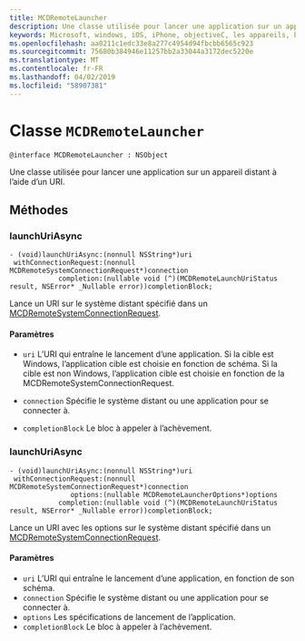 ```yaml
---
title: MCDRemoteLauncher
description: Une classe utilisée pour lancer une application sur un appareil distant à l’aide d’un URI.
keywords: Microsoft, windows, iOS, iPhone, objectiveC, les appareils, Project Rome connectés
ms.openlocfilehash: aa0211c1edc33e8a277c4954d94fbcbb6565c923
ms.sourcegitcommit: 75680b384946e11257bb2a33044a3172dec5220e
ms.translationtype: MT
ms.contentlocale: fr-FR
ms.lasthandoff: 04/02/2019
ms.locfileid: "58907381"
---
```

# <a name="class-mcdremotelauncher"></a>Classe `MCDRemoteLauncher` 

```
@interface MCDRemoteLauncher : NSObject
```  

Une classe utilisée pour lancer une application sur un appareil distant à l’aide d’un URI.


## <a name="methods"></a>Méthodes

### <a name="launchuriasync"></a>launchUriAsync
```
- (void)launchUriAsync:(nonnull NSString*)uri
 withConnectionRequest:(nonnull MCDRemoteSystemConnectionRequest*)connection
            completion:(nullable void (^)(MCDRemoteLaunchUriStatus result, NSError* _Nullable error))completionBlock;
```

Lance un URI sur le système distant spécifié dans un [MCDRemoteSystemConnectionRequest](MCDRemoteSystemConnectionRequest.md).

#### <a name="parameters"></a>Paramètres
* `uri` L’URI qui entraîne le lancement d’une application.  Si la cible est Windows, l’application cible est choisie en fonction de schéma. Si la cible est non Windows, l’application cible est choisie en fonction de la MCDRemoteSystemConnectionRequest.

* `connection` Spécifie le système distant ou une application pour se connecter à.
* `completionBlock` Le bloc à appeler à l’achèvement.

### <a name="launchuriasync"></a>launchUriAsync
```
- (void)launchUriAsync:(nonnull NSString*)uri
 withConnectionRequest:(nonnull MCDRemoteSystemConnectionRequest*)connection
               options:(nullable MCDRemoteLauncherOptions*)options
            completion:(nullable void (^)(MCDRemoteLaunchUriStatus result, NSError* _Nullable error))completionBlock;
```

Lance un URI avec les options sur le système distant spécifié dans un [MCDRemoteSystemConnectionRequest](MCDRemoteSystemConnectionRequest.md).

#### <a name="parameters"></a>Paramètres
* `uri` L’URI qui entraîne le lancement d’une application, en fonction de son schéma.
* `connection` Spécifie le système distant ou une application pour se connecter à.
* `options` Les spécifications de lancement de l’application.
* `completionBlock` Le bloc à appeler à l’achèvement.